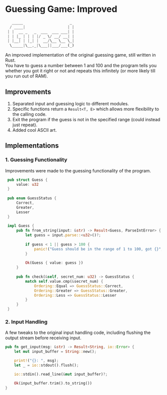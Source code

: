 # Guessing Game: Improved
```rust
   _____                     _ 
  / ____|                   | |
 | |  __ _   _  ___  ___ ___| |
 | | |_ | | | |/ _ \/ __/ __| |
 | |__| | |_| |  __/\__ \__ \_|
  \_____|\__,_|\___||___/___(_)
```
An improved implementation of the original guessing game, still written in Rust.  
You have to guess a number between 1 and 100 and the program tells you whether you got it right or not and repeats this infinitely (or more likely till you run out of RAM).

## Improvements
1. Separated input and guessing logic to different modules.
2. Specific functions return a `Result<T, E>` which allows more flexibility to the calling code.
3. Exit the program if the guess is not in the specified range (could instead just repeat).
4. Added cool ASCII art.

## Implementations
  ### 1. Guessing Functionality
  Improvements were made to the guessing functionality of the program.
    
   ```rust
    pub struct Guess {
        value: u32
    }
    
    pub enum GuessStatus {
        Correct,
        Greater,
        Lesser
    }
    
    impl Guess {
        pub fn from_string(input: &str) -> Result<Guess, ParseIntError> {
            let guess = input.parse::<u32>()?;
    
            if guess < 1 || guess > 100 {
                panic!("Guess should be in the range of 1 to 100, got {}", guess);
            }
    
            Ok(Guess { value: guess })
        }
    
        pub fn check(&self, secret_num: u32) -> GuessStatus {
            match self.value.cmp(&secret_num) {
                Ordering::Equal => GuessStatus::Correct,
                Ordering::Greater => GuessStatus::Greater,
                Ordering::Less => GuessStatus::Lesser
            }
        }
    }
   ```
### 2. Input Handling
A few tweaks to the original input handling code, including flushing the output stream before receiving input.

```rust
pub fn get_input(msg: &str) -> Result<String, io::Error> {
    let mut input_buffer = String::new();

    print!("{}: ", msg);
    let _ = io::stdout().flush();

    io::stdin().read_line(&mut input_buffer)?;

    Ok(input_buffer.trim().to_string())
}
```
